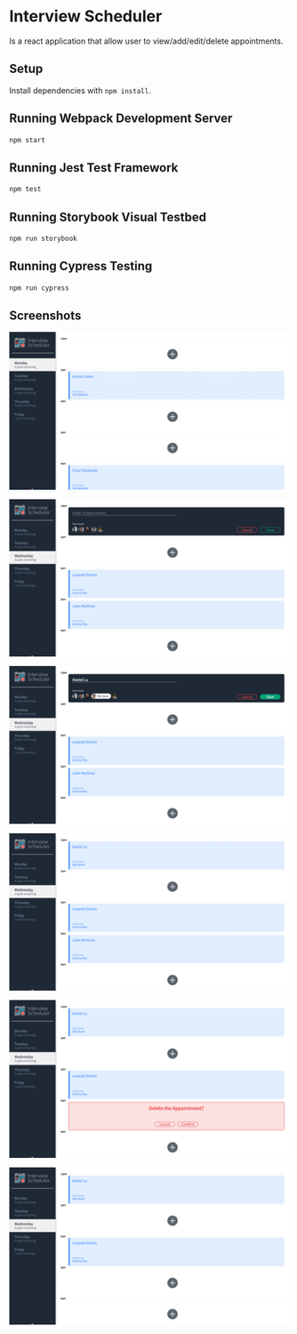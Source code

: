 # Interview Scheduler

Is a react application that allow user to view/add/edit/delete appointments.

## Setup

Install dependencies with `npm install`.

## Running Webpack Development Server

```sh
npm start
```

## Running Jest Test Framework

```sh
npm test
```

## Running Storybook Visual Testbed

```sh
npm run storybook
```

## Running Cypress Testing

```sh
npm run cypress
```

## Screenshots

![User is able to view existing interview appointments also the remaining spots in each day of the week](https://github.com/daniel-cy-lu/scheduler/blob/master/screenshots/Screen%20Shot%202022-01-27%20at%205.26.36%20PM%20(2).png?raw=true)

![User is able to select the day and time he/she is available and click on the add-button on an empty spot to trigger an input form](https://github.com/daniel-cy-lu/scheduler/blob/master/screenshots/Screen%20Shot%202022-01-27%20at%205.27.33%20PM%20(2).png?raw=true)

![In the input form, user is able to enter his/her name and select an available interviewer](https://github.com/daniel-cy-lu/scheduler/blob/master/screenshots/Screen%20Shot%202022-01-27%20at%205.28.08%20PM%20(2).png?raw=true)

![User is able to save the interview appointment that he/she created](https://github.com/daniel-cy-lu/scheduler/blob/master/screenshots/Screen%20Shot%202022-01-27%20at%205.28.27%20PM%20(2).png?raw=true)

![Users is able to cancel/delete interview appointments after a confirmation prompt](https://github.com/daniel-cy-lu/scheduler/blob/master/screenshots/Screen%20Shot%202022-01-27%20at%205.28.57%20PM%20(2).png?raw=true)

![The appointment is deleted and the spots remaining is updated](https://github.com/daniel-cy-lu/scheduler/blob/master/screenshots/Screen%20Shot%202022-01-27%20at%205.29.21%20PM%20(2).png?raw=true)